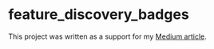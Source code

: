 # feature_discovery_badges

This project was written as a support for my [Medium article](https://medium.com/@julien.duribreux_43255).
